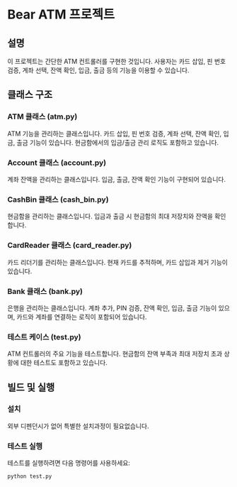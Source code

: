 # Bear ATM 프로젝트

## 설명
이 프로젝트는 간단한 ATM 컨트롤러를 구현한 것입니다. 사용자는 카드 삽입, 핀 번호 검증, 계좌 선택, 잔액 확인, 입금, 출금 등의 기능을 이용할 수 있습니다.

## 클래스 구조

### ATM 클래스 (atm.py)
ATM 기능을 관리하는 클래스입니다. 카드 삽입, 핀 번호 검증, 계좌 선택, 잔액 확인, 입금, 출금 기능이 있습니다. 현금함에서의 입금/출금 관리 로직도 포함하고 있습니다.

### Account 클래스 (account.py)
계좌 잔액을 관리하는 클래스입니다. 입금, 출금, 잔액 확인 기능이 구현되어 있습니다.

### CashBin 클래스 (cash_bin.py)
현금함을 관리하는 클래스입니다. 입금과 출금 시 현금함의 최대 저장치와 잔액을 확인합니다.

### CardReader 클래스 (card_reader.py)
카드 리더기를 관리하는 클래스입니다. 현재 카드를 추적하며, 카드 삽입과 제거 기능이 있습니다.

### Bank 클래스 (bank.py)
은행을 관리하는 클래스입니다. 계좌 추가, PIN 검증, 잔액 확인, 입금, 출금 기능이 있으며, 카드와 계좌를 연결하는 로직이 포함되어 있습니다.

### 테스트 케이스 (test.py)
ATM 컨트롤러의 주요 기능을 테스트합니다. 현금함의 잔액 부족과 최대 저장치 초과 상황에 대한 테스트도 포함하고 있습니다.

## 빌드 및 실행

### 설치
외부 디펜던시가 없어 특별한 설치과정이 필요없습니다.

### 테스트 실행
테스트를 실행하려면 다음 명령어를 사용하세요:
```bash
python test.py

